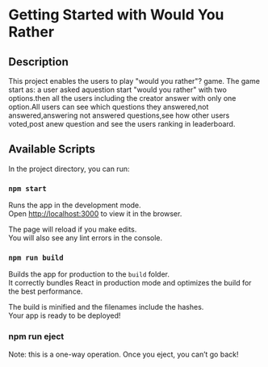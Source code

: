 # Getting Started with Would You Rather

## Description

This project enables the users to play "would you rather"? game.
The game start as: a user asked aquestion start  "would you rather" with two options.then all the users including the creator answer with only one option.All users can see which questions they answered,not answered,answering not answered questions,see how other users voted,post anew question and see the users ranking in leaderboard.

## Available Scripts

In the project directory, you can run:

### `npm start`

Runs the app in the development mode.\
Open [http://localhost:3000](http://localhost:3000) to view it in the browser.

The page will reload if you make edits.\
You will also see any lint errors in the console.

### `npm run build`

Builds the app for production to the `build` folder.\
It correctly bundles React in production mode and optimizes the build for the best performance.

The build is minified and the filenames include the hashes.\
Your app is ready to be deployed!

### npm run eject

Note: this is a one-way operation. Once you eject, you can’t go back!
